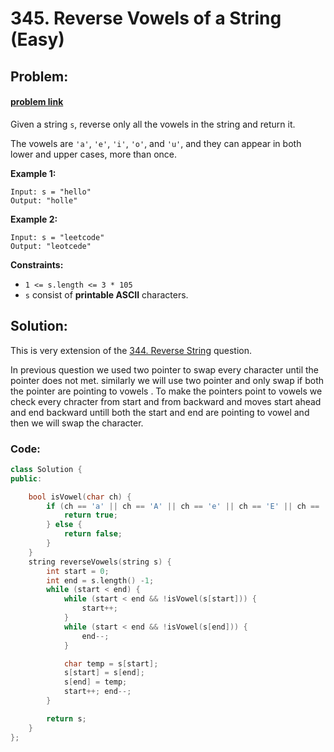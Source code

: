 
# 345. Reverse Vowels of a String (Easy)
## Problem:

#### [problem link](https://leetcode.com/problems/reverse-string/)
Given a string `s`, reverse only all the vowels in the string and return it.

The vowels are `'a'`, `'e'`, `'i'`, `'o'`, and `'u'`, and they can appear in both lower and upper cases, more than once.

**Example 1:**

```
Input: s = "hello"
Output: "holle"
```

**Example 2:**

```
Input: s = "leetcode"
Output: "leotcede"
```

**Constraints:**

- `1 <= s.length <= 3 * 105`
- `s` consist of **printable ASCII** characters.


## Solution:

This is very extension of the [344. Reverse String](https://leetcode.com/problems/reverse-string/) question.

In previous question we used two pointer to swap every character until the pointer does not met. 
similarly we will use two pointer and only swap if both the pointer are pointing to vowels . To make the pointers point to vowels we check every chracter from start and from backward and moves start ahead and end backward untill both the start and end are pointing to vowel and then we will swap the character.

### Code:

```c++
class Solution {
public:

    bool isVowel(char ch) {
        if (ch == 'a' || ch == 'A' || ch == 'e' || ch == 'E' || ch == 'i' || ch == 'I' || ch == 'o' || ch == 'O' || ch == 'u' || ch == 'U') {
            return true;
        } else {
            return false;
        }
    }
    string reverseVowels(string s) {
        int start = 0;
        int end = s.length() -1;
        while (start < end) {
            while (start < end && !isVowel(s[start])) {
                start++;
            } 
            while (start < end && !isVowel(s[end])) {
                end--;
            }

            char temp = s[start];
            s[start] = s[end];
            s[end] = temp;
            start++; end--;
        }

        return s;
    }
};
```
